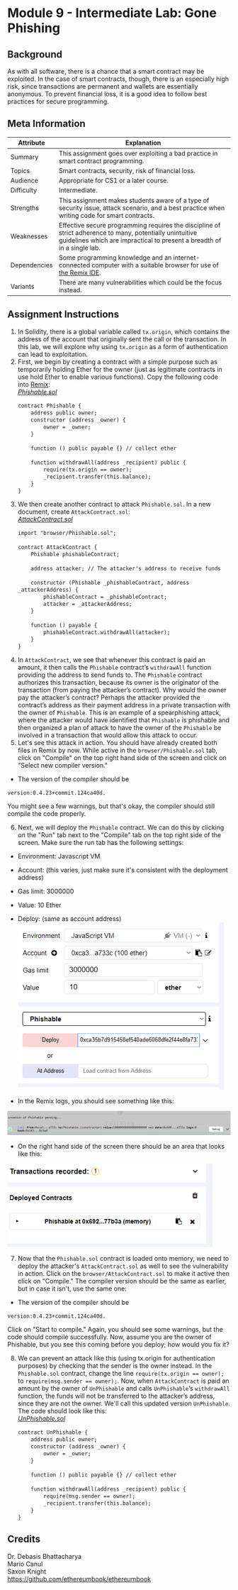 # Module 9 - Intermediate Lab: Gone Phishing

## Background
As with all software, there is a chance that a smart contract may be exploited. In the case of smart contracts, though, there is an especially high risk, since transactions are permanent and wallets are essentially anonymous. To prevent financial loss, it is a good idea to follow best practices for secure programming.

## Meta Information
| Attribute | Explanation |
| - | - |
| Summary | This assignment goes over exploiting a bad practice in smart contract programming. |
| Topics  | Smart contracts, security, risk of financial loss. |
| Audience | Appropriate for CS1 or a later course. |
| Difficulty | Intermediate. |
| Strengths | This assignment makes students aware of a type of security issue, attack scenario, and a best practice when writing code for smart contracts. |
| Weaknesses | Effective secure programming requires the discipline of strict adherence to many, potentially unintuitive guidelines which are impractical to present a breadth of in a single lab. |
| Dependencies | Some programming knowledge and an internet-connected computer with a suitable browser for use of [the Remix IDE][Remix]. |
| Variants | There are many vulnerabilities which could be the focus instead. |

## Assignment Instructions
1. In Solidity, there is a global variable called `tx.origin`, which contains the address of the account that originally sent the call or the transaction. In this lab, we will explore why using `tx.origin` as a form of authentication can lead to exploitation.
2. First, we begin by creating a contract with a simple purpose such as temporarily holding Ether for the owner (just as legitimate contracts in use hold Ether to enable various functions). Copy the following code into [Remix]:  
    [_Phishable.sol_][Phishable.sol]
    ```solidity
    contract Phishable {
        address public owner;
        constructor (address _owner) {
            owner = _owner;
        }

        function () public payable {} // collect ether

        function withdrawAll(address _recipient) public {
            require(tx.origin == owner);
            _recipient.transfer(this.balance);
        }
    }
    ```
3. We then create another contract to attack `Phishable.sol`. In a new document, create `AttackContract.sol`:  
    [_AttackContract.sol_][AttackContract.sol]
    ```solidity
    import "browser/Phishable.sol";

    contract AttackContract {
        Phishable phishableContract;

        address attacker; // The attacker's address to receive funds

        constructor (Phishable _phishableContract, address _attackerAddress) {
            phishableContract = _phishableContract;
            attacker = _attackerAddress;
        }

        function () payable {
            phishableContract.withdrawAll(attacker);
        }
    }
    ```
4. In `AttackContract`, we see that whenever this contract is paid an amount, it then calls the `Phishable` contract’s `withdrawAll` function providing the address to send funds to. The `Phishable` contract authorizes this transaction, because its owner is the originator of the transaction (from paying the attacker’s contract). Why would the owner pay the attacker’s contract? Perhaps the attacker provided the contract’s address as their payment address in a private transaction with the owner of `Phishable`. This is an example of a spearphishing attack, where the attacker would have identified that `Phishable` is phishable and then organized a plan of attack to have the owner of the `Phishable` be involved in a transaction that would allow this attack to occur.
5. Let's see this attack in action. You should have already created both files in Remix by now. While active in the `browser/Phishable.sol` tab, click on "Compile" on the top right hand side of the screen and click on "Select new compiler version."
* The version of the compiler should be 
```
version:0.4.23+commit.124ca40d.
```
You might see a few warnings, but that's okay, the compiler should still compile the code properly. 

6. Next, we will deploy the `Phishable` contract. We can do this by clicking on the "Run" tab next to the "Compile" tab on the top right side of the screen. Make sure the run tab has the following settings:
* Environment: Javascript VM
* Account: (this varies, just make sure it's consistent with the deployment address)
* Gas limit: 3000000
* Value: 10 Ether
* Deploy: (same as account address)  
![Deploying Phishable.sol](deploy1.PNG)

* In the Remix logs, you should see something like this: 
 
![Successful deployment](successful_deployment1.PNG)  
* On the right hand side of the screen there should be an area that looks like this:  

![Contract in memory](memory1.PNG)  

7. Now that the `Phishable.sol` contract is loaded onto memory, we need to deploy the attacker's `AttackContract.sol` as well to see the vulnerability in action. Click on the `browser/AttackContract.sol` to make it active then click on "Compile." The compiler version should be the same as earlier, but in case it isn't, use the same one:
* The version of the compiler should be 
```
version:0.4.23+commit.124ca40d.
```

Click on "Start to compile." Again, you should see some warnings, but the code should compile successfully. Now, assume you are the owner of Phishable, but you see this coming before you deploy; how would you fix it?

8. We can prevent an attack like this (using tx.origin for authentication purposes) by checking that the sender is the owner instead. In the `Phishable.sol` contract, change the line `require(tx.origin == owner);` to `require(msg.sender == owner);`. Now, when `AttackContract` is paid an amount by the owner of `UnPhishable` and calls `UnPhishable`’s `withdrawAll` function, the funds will not be transferred to the attacker’s address, since they are not the owner. We'll call this updated version `UnPhishable`. The code should look like this:  
    [_UnPhishable.sol_][UnPhishable.sol]
    ```solidity
    contract UnPhishable {
        address public owner;
        constructor (address _owner) {
            owner = _owner;
        }

        function () public payable {} // collect ether

        function withdrawAll(address _recipient) public {
            require(msg.sender == owner);
            _recipient.transfer(this.balance);
        }
    }
    ```

## Credits
Dr. Debasis Bhattacharya  
Mario Canul  
Saxon Knight  
https://github.com/ethereumbook/ethereumbook  

[Remix]: https://remix.ethereum.org/
[Phishable.sol]: https://github.com/UHMC/module-9-lab-intermediate/blob/master/Phishable.sol
[AttackContract.sol]: https://github.com/UHMC/module-9-lab-intermediate/blob/master/AttackContract.sol
[UnPhishable.sol]: https://github.com/UHMC/module-9-lab-intermediate/blob/master/UnPhishable.sol
